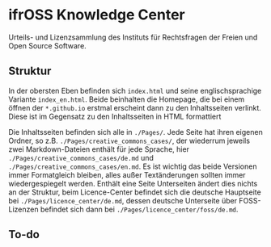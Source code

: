 # ifrOSS Knowledge Center

Urteils- und Lizenzsammlung des Instituts für Rechtsfragen der Freien und Open Source Software.

## Struktur

In der obersten Eben befinden sich `index.html` und seine englischsprachige Variante `index_en.html`. Beide beinhalten die Homepage, die bei einem öffnen der `*.github.io` erstmal erscheint dann zu den Inhaltsseiten verlinkt. Diese ist im Gegensatz zu den Inhaltsseiten in HTML formattiert

Die Inhaltsseiten befinden sich alle in `./Pages/`. Jede Seite hat ihren eigenen Ordner, so z.B. `./Pages/creative_commons_cases/`, der wiederrum jeweils zwei Markdown-Dateien enthält für jede Sprache, hier `./Pages/creative_commons_cases/de.md` und `./Pages/creative_commons_cases/en.md`. Es ist wichtig das beide Versionen immer Formatgleich bleiben, alles außer Textänderungen sollten immer wiedergespiegelt werden. Enthält eine Seite Unterseiten ändert dies nichts an der Struktur, beim Licence-Center befindet sich die deutsche Hauptseite bei `./Pages/licence_center/de.md`, dessen deutsche Unterseite über FOSS-Lizenzen befindet sich dann bei `./Pages/licence_center/foss/de.md`.

## To-do
